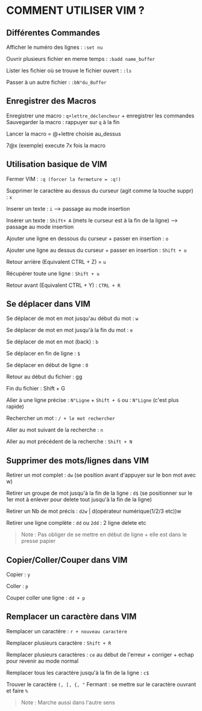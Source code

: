 # COMMENT UTILISER VIM ?
## Différentes Commandes
Afficher le numéro des lignes : 
```:set nu```

Ouvrir plusieurs fichier en meme temps : 
```:badd name_buffer```

Lister les fichier où se trouve le fichier ouvert : 
```:ls```

Passer à un autre fichier : 
```:bN°du_Buffer```

## Enregistrer des Macros
Enregistrer une macro : `q+lettre_déclencheur` + enregistrer les commandes
Sauvegarder la macro : rappuyer sur `q` à la fin

Lancer la macro = @+lettre choisie au_dessus

7@x (exemple) execute 7x fois la macro


## Utilisation basique de VIM
Fermer VIM : `:q (forcer la fermeture = :q!)`

Supprimer le caractère au dessus du curseur (agit comme la touche suppr) : `x`

Inserer un texte : `i` --> passage au mode insertion

Insérer un texte : `Shift+ A` (mets le curseur est à la fin de la ligne) --> passage au mode insertion

Ajouter une ligne en dessous du curseur + passer en insertion : `o`

Ajouter une ligne au dessus du curseur + passer en insertion : `Shift + o`

Retour arrière (Equivalent CTRL + Z) = `u`

Récupérer toute une ligne : `Shift + u`  

Retour avant (Equivalent CTRL + Y) :  `CTRL + R`

## Se déplacer dans VIM

Se déplacer de mot en mot jusqu'au début du mot : `w` 

Se déplacer de mot en mot jusqu'à la fin du mot : `e` 

Se déplacer de mot en mot (back) : `b`  

Se déplacer en fin de ligne : `$`

Se déplacer en début de ligne : `0`

Retour au début du fichier : gg

Fin du fichier : Shift + G

Aller à une ligne précise : `N°Ligne` + `Shift + G` ou : `N°Ligne` (c'est plus rapide)

Rechercher un mot : `/ + le mot rechercher` 

Aller au mot suivant de la recherche : `n`

Aller au mot précédent de la recherche : `Shift + N`


## Supprimer des mots/lignes dans VIM

Retirer un mot complet : `dw` (se position avant d'appuyer sur le bon mot avec w)

Retirer un groupe de mot jusqu'à la fin de la ligne : `d$` (se positionner sur le 1er mot à enlever pour delete tout jusqu'à la fin de la ligne)

Retirer un Nb de mot précis : `d2w` | d(opérateur numérique(1/2/3 etc))w

Retirer une ligne complète : `dd` ou `2dd` : 2 ligne delete etc 

> Note : Pas obliger de se mettre en début de ligne + elle est dans le presse papier

## Copier/Coller/Couper dans VIM

Copier : `y`

Coller : `p`

Couper coller une ligne : `dd + p`


## Remplacer un caractère dans VIM

Remplacer un caractère : `r + nouveau caractère`

Remplacer plusieurs caractère : `Shift + R`

Remplacer plusieurs caractères : `ce` au début de l'erreur + corriger + echap pour revenir au mode normal

Remplacer tous les caractère jusqu'à la fin de la ligne : `c$`

Trouver le caractère `(, [, {, "` Fermant : se mettre sur le caractère ouvrant et faire `%`

> Note : Marche aussi dans l'autre sens
